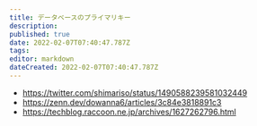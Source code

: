 ```yaml
---
title: データベースのプライマリキー
description: 
published: true
date: 2022-02-07T07:40:47.787Z
tags: 
editor: markdown
dateCreated: 2022-02-07T07:40:47.787Z
---
```


- <https://twitter.com/shimariso/status/1490588239581032449>
- <https://zenn.dev/dowanna6/articles/3c84e3818891c3>
- <https://techblog.raccoon.ne.jp/archives/1627262796.html>
